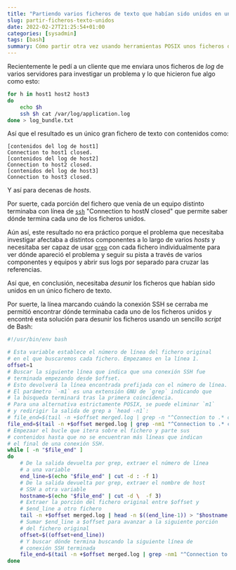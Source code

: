 ```yaml
---
title: "Partiendo varios ficheros de texto que habían sido unidos en un único fichero"
slug: partir-ficheros-texto-unidos
date: 2022-02-27T21:25:54+01:00
categories: [sysadmin]
tags: [bash]
summary: Cómo partir otra vez usando herramientas POSIX unos ficheros de texto que habían sido unidos en un único fichero.
---
```


Recientemente le pedí a un cliente que me enviara unos ficheros de <i lang="en">log</i> de varios servidores para investigar un problema y lo que hicieron fue algo como esto:

```bash
for h in host1 host2 host3
do
    echo $h
    ssh $h cat /var/log/application.log
done > log_bundle.txt
```

Así que el resultado es un único gran fichero de texto con contenidos como:

```
[contenidos del log de host1]
Connection to host1 closed.
[contenidos del log de host2]
Connection to host2 closed.
[contenidos del log de host3]
Connection to host3 closed.
```

Y así para decenas de <i lang="en">hosts</i>.

Por suerte, cada porción del fichero que venía de un equipo distinto terminaba con línea de [`ssh`](https://www.unix.com/man-page/posix/1/ssh/) "<span lang="en">Connection to host<em>N</em> closed</span>" que permite saber dónde termina cada uno de los ficheros unidos.

Aún así, este resultado no era práctico porque el problema que necesitaba investigar afectaba a distintos componentes a lo largo de varios <i lang="en">hosts</i> y necesitaba ser capaz de usar [`grep`](https://pubs.opengroup.org/onlinepubs/9699919799/utilities/grep.html) con cada fichero individualmente para ver dónde apareció el problema y seguir su pista a través de varios componentes y equipos y abrir sus logs por separado para cruzar las referencias.

Así que, en conclusión, necesitaba _desunir_ los ficheros que habían sido unidos en un único fichero de texto.

Por suerte, la línea marcando cuándo la conexión SSH se cerraba me permitió encontrar dónde terminaba cada uno de los ficheros unidos y encontré esta solución para desunir los ficheros usando un sencillo <i lang="en">script</i> de Bash:

```bash
#!/usr/bin/env bash

# Esta variable establece el número de línea del fichero original
# en el que buscaremos cada fichero. Empezamos en la línea 1.
offset=1
# Buscar la siguiente línea que indica que una conexión SSH fue
# terminada empezando desde $offset.
# Esto devolverá la línea encontrada prefijada con el número de línea.
# El parámetro `-m1` es una extensión GNU de `grep` indicando que
# la búsqueda terminará tras la primera coincidencia.
# Para una alternativa estrictamente POSIX, se puede eliminar `m1`
# y redirigir la salida de grep a `head -n1`:
# file_end=$(tail -n +$offset merged.log | grep -n "^Connection to .* closed.$" | head -n1)
file_end=$(tail -n +$offset merged.log | grep -nm1 "^Connection to .* closed.$")
# Empezaar el bucle que itera sobre el fichero y parte sus
# contenidos hasta que no se encuentran más líneas que indican
# el final de una conexión SSH.
while [ -n "$file_end" ]
do
    # De la salida devuelta por grep, extraer el número de línea
    # a una variable
    end_line=$(echo "$file_end" | cut -d : -f 1)
    # De la salida devuelta por grep, extraer el nombre de host
    # SSH a otra variable
    hostname=$(echo "$file_end" | cut -d \  -f 3)
    # Extraer la porción del fichero original entre $offset y
    # $end_line a otro fichero
    tail -n +$offset merged.log | head -n $((end_line-1)) > "$hostname.log"
    # Sumar $end_line a $offset para avanzar a la siguiente porción
    # del fichero original
    offset=$((offset+end_line))
    # Y buscar dónde termina buscando la siguiente línea de
    # conexión SSH terminada
    file_end=$(tail -n +$offset merged.log | grep -nm1 "^Connection to .* closed.$")
done
```
